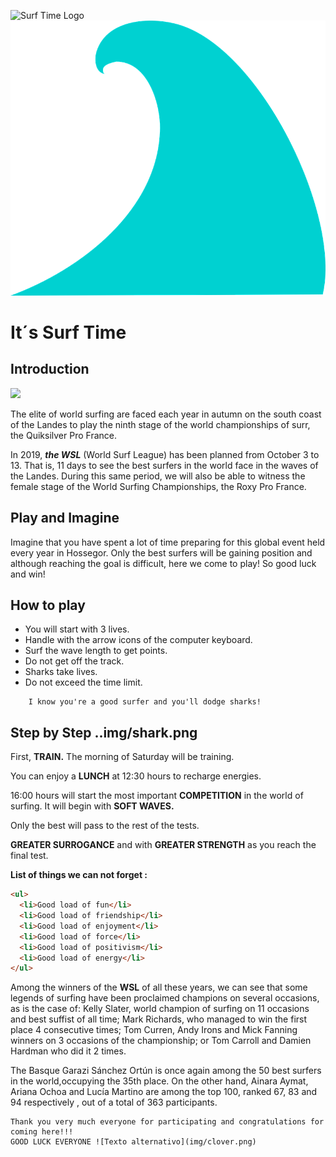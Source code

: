 ![Surf Time Logo](https://img/ola.png)
![Surf Time Logo](img/ola.png)

# It´s Surf Time

## Introduction

![](https://media.giphy.com/media/KDQrFgdpFKYAo/giphy.gif)

The elite of world surfing are faced each year in autumn on the south coast of the Landes to play the ninth stage of the world championships of surr, the Quiksilver Pro France. 

In 2019, ***the WSL*** (World Surf League) has been planned from October 3 to 13. That is, 11 days to see the best surfers in the world face in the waves of the Landes. During this same period, we will also be able to witness the female stage of the World Surfing Championships, the Roxy Pro France.

## Play and Imagine

Imagine that you have spent a lot of time preparing for this global event held every year in Hossegor.
Only the best surfers will be gaining position and although reaching the goal is difficult, here we come to play! So good luck and win!

## How to play

- You will start with 3 lives.
- Handle with the arrow icons of the computer keyboard.
- Surf the wave length to get points.
- Do not get off the track.
- Sharks take lives.
- Do not exceed the time limit.

```
	I know you're a good surfer and you'll dodge sharks!
```


## Step by Step ..img/shark.png


First, **TRAIN.** The morning of Saturday will be training.

You can enjoy a **LUNCH** at 12:30 hours to recharge energies.

16:00 hours will start the most important **COMPETITION** in the world of surfing.
It will begin with **SOFT WAVES.**

Only the best will pass to the rest of the tests.

**GREATER SURROGANCE** and with **GREATER STRENGTH** as you reach the final test.


**List of things we can not forget :**
```html
<ul>
  <li>Good load of fun</li>
  <li>Good load of friendship</li>
  <li>Good load of enjoyment</li>
  <li>Good load of force</li>
  <li>Good load of positivism</li>
  <li>Good load of energy</li>
</ul>
```


Among the winners of the **WSL** of all these years, we can see that some legends of surfing have been proclaimed champions on several occasions, as is the case of: Kelly Slater, world champion of surfing on 11 occasions and best suffist of all time; Mark Richards, who managed to win the first place 4 consecutive times; Tom Curren, Andy Irons and Mick Fanning winners on 3 occasions of the championship; or Tom Carroll and Damien Hardman who did it 2 times.

The Basque Garazi Sánchez Ortún is once again among the 50 best surfers in the world,occupying the 35th place. On the other hand, Ainara Aymat, Ariana Ochoa and Lucía Martino are among the top 100, ranked 67, 83 and 94 respectively , out of a total of 363 participants.

```
Thank you very much everyone for participating and congratulations for coming here!!!
GOOD LUCK EVERYONE ![Texto alternativo](img/clover.png)
```
